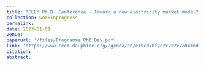 ```yaml
---
title: "CEEM Ph.D. Conference - Toward a new electricity market model? University Paris Dauphine - PSL, 2023"
collection: workinprogress
permalink: 
date: 2023-01-01
venue:
paperurl: '/files/Programme_PhD_Day.pdf'
link: 'https://www.ceem-dauphine.org/agenda/en/e19cd70f7d2c7c2e7a941ed79aa3f17e970d2b17'
citation: 
abstract:
---
```

